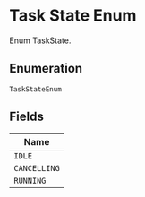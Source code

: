 
# Task State Enum

Enum TaskState.

## Enumeration

`TaskStateEnum`

## Fields

| Name |
|  --- |
| `IDLE` |
| `CANCELLING` |
| `RUNNING` |

